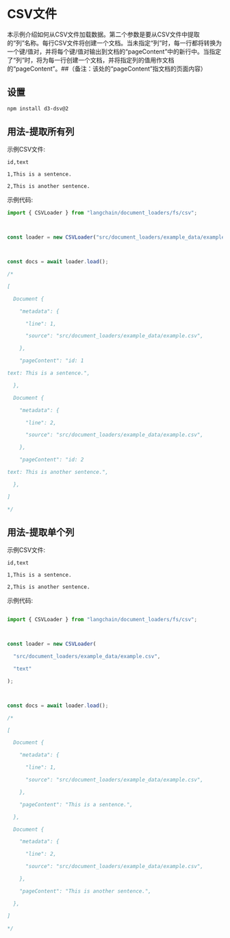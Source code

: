 # CSV文件

本示例介绍如何从CSV文件加载数据。第二个参数是要从CSV文件中提取的“列”名称。每行CSV文件将创建一个文档。当未指定“列”时，每一行都将转换为一个键/值对，并将每个键/值对输出到文档的“pageContent”中的新行中。当指定了“列”时，将为每一行创建一个文档，并将指定列的值用作文档的“pageContent”。##（备注：该处的“pageContent”指文档的页面内容）

## 设置

```bash npm2yarn
npm install d3-dsv@2

```


## 用法-提取所有列

示例CSV文件:

```csv
id,text

1,This is a sentence.

2,This is another sentence.

```


示例代码:

```typescript
import { CSVLoader } from "langchain/document_loaders/fs/csv";



const loader = new CSVLoader("src/document_loaders/example_data/example.csv");



const docs = await loader.load();

/*

[

  Document {

    "metadata": {

      "line": 1,

      "source": "src/document_loaders/example_data/example.csv",

    },

    "pageContent": "id: 1

text: This is a sentence.",

  },

  Document {

    "metadata": {

      "line": 2,

      "source": "src/document_loaders/example_data/example.csv",

    },

    "pageContent": "id: 2

text: This is another sentence.",

  },

]

*/

```


## 用法-提取单个列

示例CSV文件:

```csv
id,text

1,This is a sentence.

2,This is another sentence.

```


示例代码:

```typescript

import { CSVLoader } from "langchain/document_loaders/fs/csv";



const loader = new CSVLoader(

  "src/document_loaders/example_data/example.csv",

  "text"

);



const docs = await loader.load();

/*

[

  Document {

    "metadata": {

      "line": 1,

      "source": "src/document_loaders/example_data/example.csv",

    },

    "pageContent": "This is a sentence.",

  },

  Document {

    "metadata": {

      "line": 2,

      "source": "src/document_loaders/example_data/example.csv",

    },

    "pageContent": "This is another sentence.",

  },

]

*/

```


